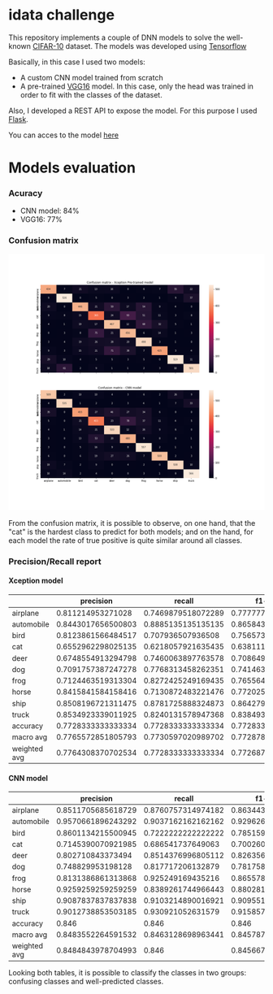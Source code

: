 # idata challenge

This repository implements a couple of DNN models to solve the well-known [CIFAR-10](https://www.cs.toronto.edu/~kriz/cifar.html) dataset. The models was developed using [Tensorflow](https://www.tensorflow.org/)

Basically, in this case I used two models:

- A custom CNN model trained from scratch
- A pre-trained [VGG16](https://www.tensorflow.org/api_docs/python/tf/keras/applications/vgg16/VGG16) model. In this case, only the head was trained in order to fit with the classes of the dataset.


Also, I developed a REST API to expose the model. For this purpose I used [Flask](https://flask.palletsprojects.com/en/2.0.x/).

You can acces to the model [here](https://drive.google.com/drive/folders/175HlLGUiLHWZw8YcJofASzNajTS3id6g?usp=sharing)


# Models evaluation

### Acuracy

- CNN model: 84%
- VGG16: 77%

### Confusion matrix

![Consfusion matrix](https://github.com/ignaciogatti/idata_challenge/blob/main/images/confusion_matrix.png)

From the confusion matrix, it is possible to observe, on one hand, that the "cat" is the hardest class to predict for both models; and on the hand, for each model the rate of true positive is quite similar around all classes. 


### Precision/Recall report

#### Xception model

|              | precision          | recall             | f1-score           | support            |
|--------------|--------------------|--------------------|--------------------|--------------------|
| airplane     | 0.811214953271028  | 0.7469879518072289 | 0.7777777777777777 | 581.0              |
| automobile   | 0.8443017656500803 | 0.8885135135135135 | 0.8658436213991769 | 592.0              |
| bird         | 0.8123861566484517 | 0.707936507936508  | 0.7565733672603902 | 630.0              |
| cat          | 0.6552962298025135 | 0.6218057921635435 | 0.6381118881118881 | 587.0              |
| deer         | 0.6748554913294798 | 0.7460063897763578 | 0.708649468892261  | 626.0              |
| dog          | 0.7091757387247278 | 0.7768313458262351 | 0.7414634146341463 | 587.0              |
| frog         | 0.7124463519313304 | 0.8272425249169435 | 0.7655649500384321 | 602.0              |
| horse        | 0.8415841584158416 | 0.7130872483221476 | 0.7720254314259763 | 596.0              |
| ship         | 0.8508196721311475 | 0.8781725888324873 | 0.8642797668609492 | 591.0              |
| truck        | 0.8534923339011925 | 0.8240131578947368 | 0.8384937238493724 | 608.0              |
| accuracy     | 0.7728333333333334 | 0.7728333333333334 | 0.7728333333333334 | 0.7728333333333334 |
| macro avg    | 0.7765572851805793 | 0.7730597020989702 | 0.7728783410250369 | 6000.0             |
| weighted avg | 0.7764308370702534 | 0.7728333333333334 | 0.7726875979563305 | 6000.0             |


#### CNN model

|              | precision          | recall             | f1-score           | support |
|--------------|--------------------|--------------------|--------------------|---------|
| airplane     | 0.8511705685618729 | 0.8760757314974182 | 0.8634435962680237 | 581.0   |
| automobile   | 0.9570661896243292 | 0.9037162162162162 | 0.9296264118158123 | 592.0   |
| bird         | 0.8601134215500945 | 0.7222222222222222 | 0.7851596203623813 | 630.0   |
| cat          | 0.7145390070921985 | 0.686541737649063  | 0.7002606429192008 | 587.0   |
| deer         | 0.802710843373494  | 0.8514376996805112 | 0.8263565891472869 | 626.0   |
| dog          | 0.748829953198128  | 0.817717206132879  | 0.7817589576547231 | 587.0   |
| frog         | 0.8131386861313868 | 0.925249169435216  | 0.8655788655788655 | 602.0   |
| horse        | 0.9259259259259259 | 0.8389261744966443 | 0.8802816901408451 | 596.0   |
| ship         | 0.9087837837837838 | 0.9103214890016921 | 0.9095519864750633 | 591.0   |
| truck        | 0.9012738853503185 | 0.930921052631579  | 0.9158576051779935 | 608.0   |
| accuracy     | 0.846              | 0.846              | 0.846              | 0.846   |
| macro avg    | 0.8483552264591532 | 0.8463128698963441 | 0.8457875965540195 | 6000.0  |
| weighted avg | 0.8484843978704993 | 0.846              | 0.8456679781259134 | 6000.0  |

Looking both tables, it is possible to classify the classes in two groups: confusing classes and well-predicted classes.
